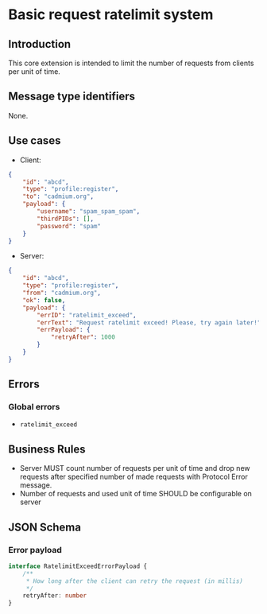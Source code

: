 # Basic request ratelimit system

## Introduction

This core extension is intended to limit the number of requests from clients per unit of time.

## Message type identifiers

None.

## Use cases

- Client:

```json
{
    "id": "abcd",
    "type": "profile:register",
    "to": "cadmium.org",
    "payload": {
        "username": "spam_spam_spam",
        "thirdPIDs": [],
        "password": "spam"
    }
}
```

- Server:

```json
{
    "id": "abcd",
    "type": "profile:register",
    "from": "cadmium.org",
    "ok": false,
    "payload": {
        "errID": "ratelimit_exceed",
        "errText": "Request ratelimit exceed! Please, try again later!",
        "errPayload": {
            "retryAfter": 1000
        }
    }
}
```

## Errors

### Global errors

- `ratelimit_exceed`

## Business Rules

- Server MUST count number of requests per unit of time and drop new requests after specified number of made requests with Protocol Error message.
- Number of requests and used unit of time SHOULD be configurable on server

## JSON Schema

### Error payload

```typescript
interface RatelimitExceedErrorPayload {
    /**
     * How long after the client can retry the request (in millis)
     */
    retryAfter: number
}
```
